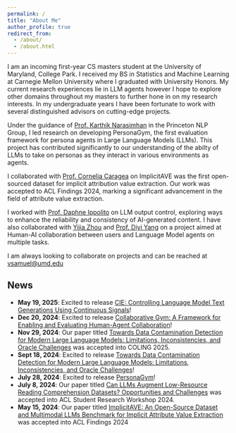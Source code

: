 ```yaml
---
permalink: /
title: "About Me"
author_profile: true
redirect_from: 
  - /about/
  - /about.html
---
```

I am an incoming first-year CS masters student at the University of Maryland, College Park. I received my BS in Statistics and Machine Learning at Carnegie Mellon University where I graduated with University Honors. My current research experiences lie in LLM agents however I hope to explore other domains throughout my masters to further hone in on my research interests. In my undergraduate years I have been fortunate to work with several distinguished advisors on cutting-edge projects.

Under the guidance of [Prof. Karthik Narasimhan](https://karthikncode.github.io) in the Princeton NLP Group, I led research on developing PersonaGym, the first evaluation framework for persona agents in Large Language Models (LLMs). This project has contributed significantly to our understanding of the abilty of LLMs to take on personas as they interact in various environments as agents.

I collaborated with [Prof. Cornelia Caragea](https://www.cs.uic.edu/~cornelia/) on ImplicitAVE was the first open-sourced dataset for implicit attribution value extraction. Our work was accepted to ACL Findings 2024, marking a significant advancement in the field of attribute value extraction.

I worked with [Prof. Daphne Ippolito](https://www.daphnei.com) on LLM output control, exploring ways to enhance the reliability and consistency of AI-generated content. I have also collaborated with  [Yijia Zhou](https://cs.stanford.edu/~shaoyj/) and [Prof. Diyi Yang](https://cs.stanford.edu/~diyiy/) on a project aimed at Human-AI collaboration between users and Language Model agents on multiple tasks. 

I am always looking to collaborate on projects and can be reached at [vsamuel@umd.edu](vsamuel@umd.edu)

## News

- **May 19, 2025**: Excited to release [CIE: Controlling Language Model Text Generations Using Continuous Signals](https://arxiv.org/pdf/2505.13448)!
- **Dec 20, 2024**: Excited to release [Collaborative Gym: A Framework for Enabling and Evaluating
Human-Agent Collaboration](https://arxiv.org/pdf/2412.15701)!
- **Nov 29, 2024**: Our paper titled [Towards Data Contamination Detection for Modern Large Language Models: Limitations, Inconsistencies, and Oracle Challenges](https://arxiv.org/pdf/2409.09927v1) was accepted into COLING 2025.
- **Sept 18, 2024**: Excited to release [Towards Data Contamination Detection for Modern Large Language Models: Limitations, Inconsistencies, and Oracle Challenges](https://arxiv.org/pdf/2409.09927v1)!
- **July 28, 2024**: Excited to release [PersonaGym](https://personagym.com)!
- **July 8, 2024**: Our paper titled [Can LLMs Augment Low-Resource Reading Comprehension Datasets? Opportunities and Challenges](https://arxiv.org/abs/2309.12426) was accepted into ACL Student Research Workshop 2024.
- **May 15, 2024**: Our paper titled [ImplicitAVE: An Open-Source Dataset and Multimodal LLMs Benchmark for Implicit Attribute Value Extraction](https://arxiv.org/abs/2404.15592) was accepted into ACL Findings 2024 
